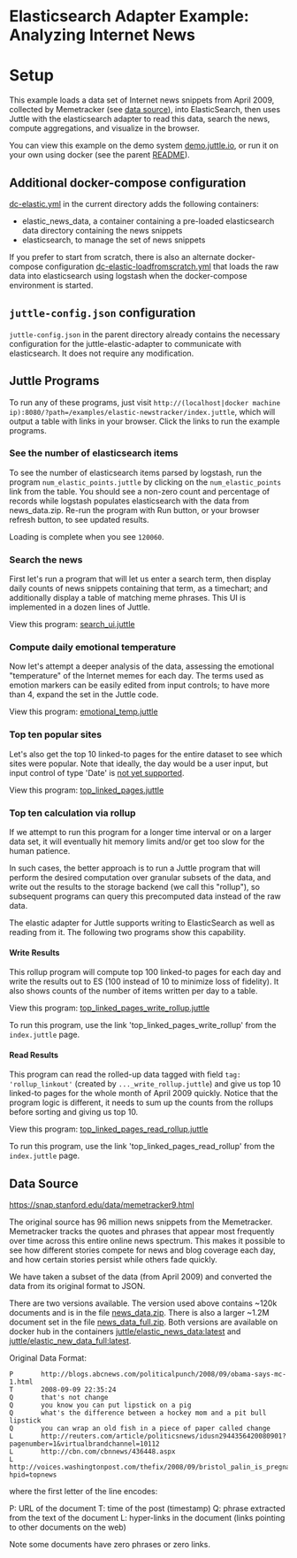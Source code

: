 # Elasticsearch Adapter Example: Analyzing Internet News

# Setup

This example loads a data set of Internet news snippets from April 2009, collected by Memetracker (see [data source](#data-source)), into ElasticSearch, then uses Juttle with the elasticsearch adapter to read this data, search the news, compute aggregations, and visualize in the browser.

You can view this example on the demo system [demo.juttle.io](http://demo.juttle.io/?path=/examples/elastic-newstracker/index.juttle), or run it on your own using docker (see the parent [README](../README.md)).

## Additional docker-compose configuration

[dc-elastic.yml](./dc-elastic.yml) in the current directory adds the following containers:

- elastic_news_data, a container containing a pre-loaded elasticsearch data directory containing the news snippets
- elasticsearch, to manage the set of news snippets

If you prefer to start from scratch, there is also an alternate
docker-compose configuration
[dc-elastic-loadfromscratch.yml](./dc-elastic-loadfromscratch.yml)
that loads the raw data into elasticsearch using logstash when the
docker-compose environment is started.

## ``juttle-config.json`` configuration

``juttle-config.json`` in the parent directory already contains the necessary configuration for the juttle-elastic-adapter to communicate with elasticsearch. It does not require any modification.

## Juttle Programs

To run any of these programs, just visit
``http://(localhost|docker machine ip):8080/?path=/examples/elastic-newstracker/index.juttle``, which will output a
table with links in your browser. Click the links to run the example
programs.

### See the number of elasticsearch items

To see the number of elasticsearch items parsed by logstash, run the
program ``num_elastic_points.juttle`` by clicking on the
``num_elastic_points`` link from the table. You should see a non-zero
count and percentage of records while logstash populates elasticsearch
with the data from news_data.zip. Re-run the program with Run button,
or your browser refresh button, to see updated results.

Loading is complete when you see ``120060``.

### Search the news

First let's run a program that will let us enter a search term, then display daily counts of news snippets containing that term, as a timechart; and additionally display a table of matching meme phrases. This UI is implemented in a dozen lines of Juttle.

View this program: [search_ui.juttle](./search_ui.juttle)

### Compute daily emotional temperature

Now let's attempt a deeper analysis of the data, assessing the emotional "temperature" of the Internet memes for each day. The terms used as emotion markers can be easily edited from input controls; to have more than 4, expand the set in the Juttle code.

View this program: [emotional_temp.juttle](./emotional_temp.juttle)

### Top ten popular sites

Let's also get the top 10 linked-to pages for the entire dataset to see which sites were popular. Note that ideally, the day would be a user input, but input control of type 'Date' is [not yet supported](https://github.com/juttle/juttle/issues/50).

View this program: [top_linked_pages.juttle](./top_linked_pages.juttle)

### Top ten calculation via rollup

If we attempt to run this program for a longer time interval or on a larger data set, it will eventually hit memory limits and/or get too slow for the human patience.

In such cases, the better approach is to run a Juttle program that will perform the desired computation over granular subsets of the data, and write out the results to the storage backend (we call this "rollup"), so subsequent programs can query this precomputed data instead of the raw data.

The elastic adapter for Juttle supports writing to ElasticSearch as well as reading from it. The following two programs show this capability.

#### Write Results

This rollup program will compute top 100 linked-to pages for each day and write the results out to ES (100 instead of 10 to minimize loss of fidelity). It also shows counts of the number of items written per day to a table.

View this program: [top_linked_pages_write_rollup.juttle](./top_linked_pages_write_rollup.juttle)

To run this program, use the link 'top_linked_pages_write_rollup' from the ``index.juttle`` page.

#### Read Results

This program can read the rolled-up data tagged with field `tag: 'rollup_linkout'` (created by ``..._write_rollup.juttle``)
and give us top 10 linked-to pages for the whole month of April 2009 quickly. Notice that the program logic is different, it needs to sum up the counts from the rollups before sorting and giving us top 10.

View this program: [top_linked_pages_read_rollup.juttle](./top_linked_pages_read_rollup.juttle)

To run this program, use the link 'top_linked_pages_read_rollup' from the ``index.juttle`` page.

## Data Source

https://snap.stanford.edu/data/memetracker9.html

The original source has 96 million news snippets from the Memetracker. Memetracker tracks the quotes and phrases that appear most frequently over time across this entire online news spectrum. This makes it possible to see how different stories compete for news and blog coverage each day, and how certain stories persist while others fade quickly.

We have taken a subset of the data (from April 2009) and converted the data from its original format to JSON.

There are two versions available. The version used above contains ~120k documents and is in the file [news_data.zip](./news_data.zip). There is also a larger ~1.2M document set in the file [news_data_full.zip](./news_data_full.zip). Both versions are available on docker hub in the containers [juttle/elastic_news_data:latest](https://hub.docker.com/r/juttle/elastic_news_data/) and [juttle/elastic_new_data_full:latest](https://hub.docker.com/r/juttle/elastic_news_data_full/).

Original Data Format:
```
P       http://blogs.abcnews.com/politicalpunch/2008/09/obama-says-mc-1.html
T       2008-09-09 22:35:24
Q       that's not change
Q       you know you can put lipstick on a pig
Q       what's the difference between a hockey mom and a pit bull lipstick
Q       you can wrap an old fish in a piece of paper called change
L       http://reuters.com/article/politicsnews/idusn2944356420080901?pagenumber=1&virtualbrandchannel=10112
L       http://cbn.com/cbnnews/436448.aspx
L       http://voices.washingtonpost.com/thefix/2008/09/bristol_palin_is_pregnant.html?hpid=topnews
```
where the first letter of the line encodes:

P: URL of the document
T: time of the post (timestamp)
Q: phrase extracted from the text of the document
L: hyper-links in the document (links pointing to other documents on the web)

Note some documents have zero phrases or zero links.
